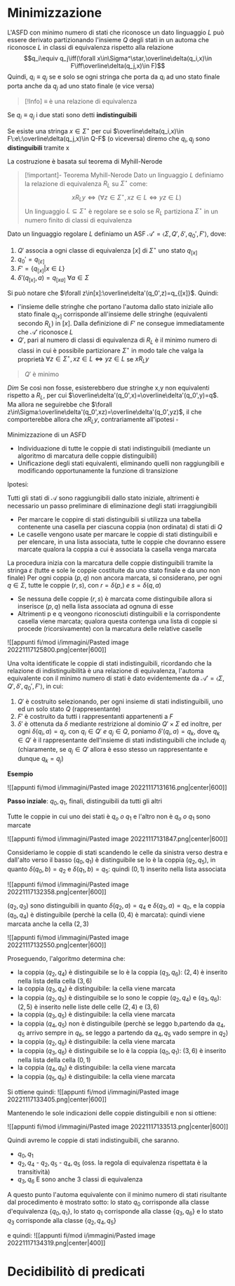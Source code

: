 # Minimizzazione

L'ASFD con minimo numero di stati che riconosce un dato linguaggio $L$ può essere derivato partizionando l'insieme $Q$ degli stati in un automa che riconosce $L$ in classi di equivalenza rispetto alla relazione
$$q_i\equiv q_j\iff(\forall x\in\Sigma^\star,\overline\delta(q_i,x)\in F\iff\overline\delta(q_j,x)\in F)$$
Quindi, $q_i\equiv q_j$ se e solo se ogni stringa che porta da $q_i$ ad uno stato finale porta anche da $q_j$ ad uno stato finale (e vice versa)


>[!Info]
>$\equiv$ è una relazione di equivalenza

Se $q_i\equiv q_j$ i due stati sono detti **indistinguibili**

Se esiste una stringa $x\in\Sigma^\star$ per cui $\overline\delta(q_i,x)\in F\:e\:\overline\delta(q_j,x)\in Q-F$ (o viceversa) diremo che $q_i,q_j$ sono **distinguibili** tramite x

La costruzione è basata sul teorema di Myhill-Nerode

>[!important]- Teorema Myhill-Nerode
>Dato un linguaggio $L$ definiamo la relazione di equivalenza $R_L$ su $\Sigma^\star$ come:$$xR_Ly\iff(\forall z\in\Sigma^\star,xz\in L\iff yz\in L)$$
>Un linguaggio $L\subseteq\Sigma^\star$ è regolare se e solo se $R_L$ partiziona $\Sigma^\star$ in un numero finito di classi di equivalenza

Dato un linguaggio regolare $L$ definiamo un ASF $\mathcal A'=\langle\Sigma,Q',\delta',q_0',F'\rangle$, dove:

1. $Q'$ associa a ogni classe di equivalenza $[x]$ di $\Sigma^\star$ uno stato $q_{[x]}$
2. $q_0'=q_{[\varepsilon]}$
3. $F'=\lbrace q_{[x]}|x\in L\rbrace$
4. $\delta'(q_{[x]},a)=q_{[xa]}\:\forall a \in\Sigma$

Si può notare che $\forall z\in[x]:\overline\delta'(q_0',z)=q_{[x]}$. Quindi:

- l'insieme delle stringhe che portano l'automa dallo stato iniziale allo stato finale $q_{[x]}$ corrisponde all'insieme delle stringhe (equivalenti secondo $R_L$) in $[x]$. Dalla definizione di $F'$ ne consegue immediatamente che $\mathcal A'$ riconosce $L$
- $Q'$, pari al numero di classi di equivalenza di $R_L$ è il minimo numero di classi in cui è possibile partizionare $\Sigma^\star$ in modo tale che valga la proprietà $\forall z\in\Sigma^\star,xz\in L\iff yz\in L$ se $xR_Ly$

>$Q'$ è minimo

_Dim_
Se così non fosse, esisterebbero due stringhe x,y non equivalenti rispetto a $R_L$, per cui $\overline\delta'(q_0',x)=\overline\delta'(q_0',y)=q$. Ma allora ne seguirebbe che $\forall z\in\Sigma:\overline\delta'(q_0',xz)=\overline\delta'(q_0',yz)$, il che comporterebbe allora che $xR_Ly$, contrariamente all'ipotesi
$\square$

Minimizzazione di un ASFD

- Individuazione di tutte le coppie di stati indistinguibili (mediante un algoritmo di marcatura delle coppie distinguibili)
- Unificazione degli stati equivalenti, eliminando quelli non raggiungibili e modificando opportunamente la funzione di transizione

Ipotesi:

Tutti gli stati di $\mathcal A$ sono raggiungibili dallo stato iniziale, altrimenti è necessario un passo preliminare di eliminazione degli stati irraggiungibili

- Per marcare le coppire di stati distinguibili si utilizza una tabella contenente una casella per ciascuna coppia (non ordinata) di stati di $Q$
- Le caselle vengono usate per marcare le coppie di stati distinguibili e per elencare, in una lista associata, tutte le coppie che dovranno essere marcate qualora la coppia a cui è associata la casella venga marcata

La procedura inizia con la marcatura delle coppie distinguibili tramite la stringa $\varepsilon$ (tutte e sole le coppie costituite da uno stato finale e da uno non finale)
Per ogni coppia $(p,q)$ non ancora marcata, si considerano, per ogni $q\in\Sigma$, tutte le coppie $(r,s)$, con $r=\delta(p,)\:e\:s=\delta(q,a)$
- Se nessuna delle coppie $(r,s)$ è marcata come distinguibile allora si inserisce $(p,q)$ nella lista associata ad ognuna di esse
- Altrimenti p e q veongono riconosciuti distinguibili e la corrispondente casella viene marcata; qualora questa contenga una lista di coppie si procede (ricorsivamente) con la marcatura delle relative caselle

![[appunti fi/mod i/immagini/Pasted image 20221117125800.png|center|600]]

Una volta identificate le coppie di stati indistinguibili, ricordando che la relazione di indistinguibilità è una relazione di equivalenza, l'automa equivalente con il minimo numero di stati è dato evidentemente da $\mathcal A'=\langle\Sigma,Q',\delta',q_0',F'\rangle$, in cui:

1. $Q'$ è costruito selezionando, per ogni insieme di stati indistinguibili, uno ed un solo stato $Q$ (rappresentante)
2. $F'$ è costruito da tutti i rappresentanti appartenenti a $F$
3. $\delta'$ è ottenuta da $\delta$ mediante restrizione al dominio $Q'\times\Sigma$ ed inoltre, per ogni $\delta(q_i,a)=q_j$, con $q_i\in Q'\:e\:q_j\in Q$, poniamo $\delta'(q_i,a)=q_k$, dove $q_k\in Q'$ è il rappresentante dell'insieme di stati indistinguibili che include $q_j$ (chiaramente, se $q_j\in Q'$ allora è esso stesso un rappresentante e dunque $q_k=q_j$)

**Esempio**

![[appunti fi/mod i/immagini/Pasted image 20221117131616.png|center|600]]

**Passo inziale**: $q_0,q_1$, finali, distinguibili da tutti gli altri

Tutte le coppie in cui uno dei stati è $q_o\:o\:q_1$ e l'altro non è $q_o\:o\:q_1$ sono marcate 

![[appunti fi/mod i/immagini/Pasted image 20221117131847.png|center|600]]

Consideriamo le coppie di stati scandendo le celle da sinistra verso destra e dall'alto verso il basso
$(q_0,q_1)$ è distinguibile se lo è la coppia $(q_2,q_5)$, in quanto $\delta(q_0,b)=q_2$ e $\delta(q_1,b)=q_5$: quindi $(0,1)$ inserito nella lista associata

![[appunti fi/mod i/immagini/Pasted image 20221117132358.png|center|600]]

$(q_2,q_3)$ sono distinguibili in quanto $\delta(q_2,a)=q_4$ e $\delta(q_3,a)=q_0$, e la coppia $(q_0,q_4)$ è distinguibile (perchè la cella $(0,4)$ è marcata): quindi viene marcata anche la cella $(2,3)$

![[appunti fi/mod i/immagini/Pasted image 20221117132550.png|center|600]]

Proseguendo, l'algoritmo determina che:

-  la coppia $(q_2,q_4)$ è distinguibile se lo è la coppia $(q_3,q_6)$: $(2,4)$ è inserito nella lista della cella $(3,6)$
- la coppia $(q_3,q_4)$ è distinguibile: la cella viene marcata
- la coppia $(q_2,q_5)$ è distinguibile se lo sono le coppie $(q_2,q_4)$ e $(q_3,q_6)$: $(2,5)$ è inserito nelle liste delle celle $(2,4)$ e $(3,6)$
- la coppia $(q_3,q_5)$ è distinguibile: la cella viene marcata
- la coppia $(q_4,q_5)$ non è distinguibile (perchè se leggo b,partendo da $q_4,q_5$ arrivo sempre in $q_6$, se leggo a partendo da $q_4,q_5$ vado sempre in $q_2$)
- la coppia $(q_2,q_6)$ è distinguibile: la cella viene marcata
- la coppia $(q_3,q_6)$ è distinguibile se lo è la coppia $(q_0,q_1)$: $(3,6)$ è inserito nella lista della cella $(0,1)$
- la coppia $(q_4,q_6)$ è distinguibile: la cella viene marcata
- la coppia $(q_5,q_6)$ è distinguibile: la cella viene marcata

Si ottiene quindi:
![[appunti fi/mod i/immagini/Pasted image 20221117133405.png|center|600]]

Mantenendo le sole indicazioni delle coppie distinguibili e non si ottiene:

![[appunti fi/mod i/immagini/Pasted image 20221117133513.png|center|600]]

Quindi avremo le coppie di stati indistinguibili, che saranno.
- $q_0,q_1$
- $q_2,q_4$ - $q_2,q_5$ - $q_4,q_5$ (oss. la regola di equivalenza rispettata è la transitività)
- $q_3,q_6$
E sono anche 3 classi di equivalenza

A questo punto l'automa equivalente con il minimo numero di stati risultante dal procedimento è mostrato sotto:
lo stato $q_0$ corrisponde alla classe d'equivalenza $\lbrace q_0,q_1\rbrace$, lo stato $q_1$ corrisponde alla classe $\lbrace q_3,q_6\rbrace$ e lo stato $q_3$ corrisponde alla classe $\lbrace q_2,q_4,q_5\rbrace$

e quindi:
![[appunti fi/mod i/immagini/Pasted image 20221117134319.png|center|400]]


# Decidibilitò di predicati


